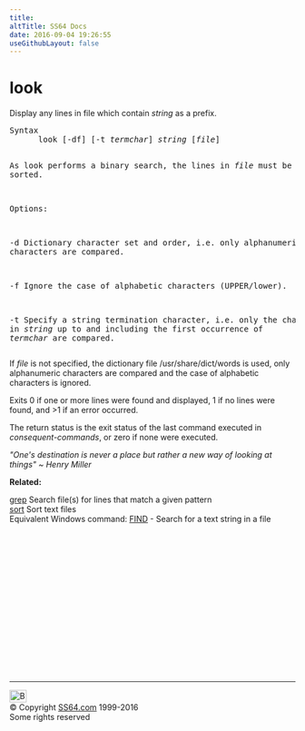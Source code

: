 ```yaml
---
title:
altTitle: SS64 Docs
date: 2016-09-04 19:26:55
useGithubLayout: false
---
```

<!-- #BeginLibraryItem "/Library/head_bash.lbi" --><!-- #EndLibraryItem --><h1>look</h1> 
<p>Display any lines in file which contain <i>string</i> as a prefix. </p>
<pre>Syntax
      look [-df] [-t <i>termchar</i>] <i>string</i> [<i>file</i>]

 As look performs a binary search, the lines in <i>file</i> must be sorted.

Options:

 -d   Dictionary character set and order, i.e. only alphanumeric characters are compared.

 -f   Ignore the case of alphabetic characters (UPPER/lower).

 -t   Specify a string termination character, i.e. only the characters
      in <i>string </i>up to and including the first occurrence of <i>termchar</i> are compared.
</pre>
<p> If <i>file</i> is not specified, the dictionary file <span class="code">/usr/share/dict/words</span> is used, only alphanumeric characters are compared and the case of alphabetic characters is ignored.</p>
<p>Exits 0 if one or more lines were found and displayed, 1 if no lines were found, and &gt;1 if an error occurred.</p>
<p>The return status is the exit status of the last command executed 
in <var>consequent-commands</var>, or zero if none were executed. </p>
<p class="quote"><i>"One's destination is never a place but rather a new way of looking at things" ~ Henry Miller</i></p>
<p><b>Related:</b></p>
<p><a href="for.html">  </a><a href="grep.html">grep</a> Search file(s) for lines that match a given pattern<br>
<a href="sort.html">sort</a> Sort text files<br>
Equivalent Windows command:  <a href="../nt/find.html">FIND</a> - Search for a text string in a file</p><!-- #BeginLibraryItem "/Library/foot_bash.lbi" --><p>
<!-- bash300 -->
<ins class="adsbygoogle" style="display:inline-block;width:300px;height:250px" data-ad-client="ca-pub-6140977852749469" data-ad-slot="4615356305"></ins>
<script>
(adsbygoogle = window.adsbygoogle || []).push({});
</script></p>
<hr>
<div id="bl" class="footer"><a href="look.html#"><img src="../images/top.png" width="30" height="22" alt="Back to the Top"></a></div>
<div id="br" class="footer, tagline">© Copyright <a href="http://ss64.com/">SS64.com</a> 1999-2016<br>
Some rights reserved</div><!-- #EndLibraryItem -->

